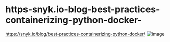 # https-snyk.io-blog-best-practices-containerizing-python-docker-

https://snyk.io/blog/best-practices-containerizing-python-docker/
![image](https://user-images.githubusercontent.com/99332618/231873289-3c300687-1fc7-4bd6-9f62-720007f227ee.png)
